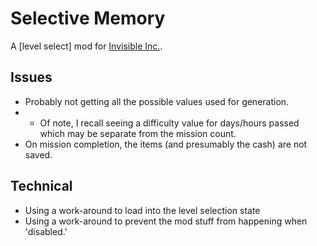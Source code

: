 # Selective Memory
A [level select] mod for [Invisible Inc.](http://store.steampowered.com/app/243970).

## Issues

* Probably not getting all the possible values used for generation.
* * Of note, I recall seeing a difficulty value for days/hours passed which may be separate from the mission count.
* On mission completion, the items (and presumably the cash) are not saved.

## Technical

* Using a work-around to load into the level selection state
* Using a work-around to prevent the mod stuff from happening when 'disabled.'
